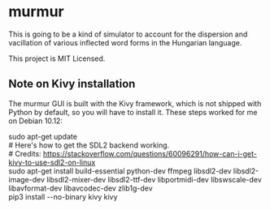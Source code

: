 # murmur

This is going to be a kind of simulator to account for the dispersion and
vacillation of various inflected word forms in the Hungarian language.

This project is MIT Licensed.

## Note on Kivy installation

The murmur GUI is built with the Kivy framework, which is not shipped with
Python by default, so you will have to install it. These steps worked for
me on Debian 10.12:

sudo apt-get update  
\# Here's how to get the SDL2 backend working.  
\# Credits: https://stackoverflow.com/questions/60096291/how-can-i-get-kivy-to-use-sdl2-on-linux  
sudo apt-get install build-essential python-dev ffmpeg libsdl2-dev libsdl2-image-dev libsdl2-mixer-dev libsdl2-ttf-dev libportmidi-dev libswscale-dev libavformat-dev libavcodec-dev zlib1g-dev  
pip3 install --no-binary kivy kivy  
